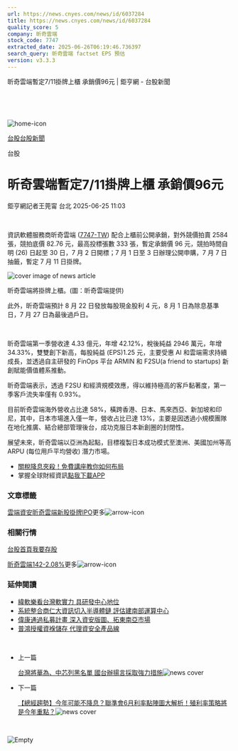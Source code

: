 ```yaml
---
url: https://news.cnyes.com/news/id/6037284
title: https://news.cnyes.com/news/id/6037284
quality_score: 5
company: 昕奇雲端
stock_code: 7747
extracted_date: 2025-06-26T06:19:46.736397
search_query: 昕奇雲端 factset EPS 預估
version: v3.3.3
---
```


昕奇雲端暫定7/11掛牌上櫃 承銷價96元 | 鉅亨網 - 台股新聞

‌

‌

![home-icon](/assets/icons/breadCrumb/symbol-icon-home.svg)

[台股](/news/cat/tw_stock)[台股新聞](/news/cat/tw_stock_news)

台股

# 昕奇雲端暫定7/11掛牌上櫃 承銷價96元

鉅亨網記者王莞甯 台北 2025-06-25 11:03

‌

資訊軟體服務商昕奇雲端 ([7747-TW](https://www.cnyes.com/twstock/7747)) 配合上櫃前公開承銷，對外競價拍賣 2584 張，競拍底價 82.76 元，最高投標張數 333 張，暫定承銷價 96 元，競拍時間自明 (26) 日起至 30 日，7 月 2 日開標；7 月 1 日至 3 日辦理公開申購，7 月 7 日抽籤，暫定 7 月 11 日掛牌。

![cover image of news article](/_next/image?url=https%3A%2F%2Fcimg.cnyes.cool%2Fprod%2Fnews%2F6037284%2Fl%2F7e866115e0a3c340b54f6bc3bba1a2c3.jpg&w=3840&q=75)

昕奇雲端將掛牌上櫃。(圖：昕奇雲端提供)

此外，昕奇雲端預計 8 月 22 日發放每股現金股利 4 元，8 月 1 日為除息基準日，7 月 27 日為最後過戶日。

‌

昕奇雲端第一季營收達 4.33 億元，年增 42.12%，稅後純益 2946 萬元，年增 34.33%，雙雙創下新高，每股純益 (EPS)1.25 元，主要受惠 AI 和雲端需求持續成長，並透過自主研發的 FinOps 平台 ARMIN 和 F2SU(a friend to startups) 新創賦能價值體系推動。

昕奇雲端表示，透過 F2SU 和經濟規模效應，得以維持極高的客戶黏著度，第一季客戶流失率僅有 0.93%。

目前昕奇雲端海外營收占比達 58%，橫跨香港、日本、馬來西亞、新加坡和印尼，其中，日本市場進入僅一年，營收占比已達 13%，主要是因透過小規模團隊在地化推廣、結合總部管理後台，成功克服日本新創圈的封閉性。

展望未來，昕奇雲端以亞洲為起點，目標複製日本成功模式至澳洲、美國加州等高 ARPU (每位用戶平均營收) 潛力市場。

* [關稅降息夾殺！免費講座教你如何布局](https://www.rsc.com.tw/Cnyes_RSC/SeminarBooking2025InvestmentOutlook.aspx?utm_source=anue&utm_medium=usstocks_end)
* 掌握全球財經資訊[點我下載APP](http://www.cnyes.com/app/?utm_source=mweb&utm_medium=HamMenuBanner&utm_campaign=fixed&utm_content=entr)

### 文章標籤

[雲端](https://news.cnyes.com/tag/雲端 "雲端")[資安](https://news.cnyes.com/tag/資安 "資安")[昕奇雲端](https://news.cnyes.com/tag/昕奇雲端 "昕奇雲端")[新股掛牌](https://news.cnyes.com/tag/新股掛牌 "新股掛牌")[IPO](https://news.cnyes.com/tag/IPO "IPO")更多![arrow-icon](/assets/icons/arrows/arrow-down.svg)

### 相關行情

[台股首頁](https://www.cnyes.com/twstock)[我要存股](https://supr.link/8OHaU)

[昕奇雲端142-2.08%](https://www.cnyes.com/twstock/7747)更多![arrow-icon](/assets/icons/arrows/arrow-down.svg)

### 延伸閱讀

* [緯軟樂看台灣軟實力 具研發中心地位](/news/id/5984472)
* [系統整合商仁大資訊切入半導體鏈 評估建南部運算中心](/news/id/5984327)
* [偉康通過私募計畫 深入資安版圖、拓東南亞市場](/news/id/5996249)
* [普鴻授權資褓儲存 代理資安全產品線](/news/id/5968074)

‌

* 上一篇

  [台灣將華為、中芯列黑名單 國台辦揚言採取強力措施](/news/id/6037505)![news cover](https://cimg.cnyes.cool/prod/news/6037505/m/e8cd94b5e4623e142f8f3998b4ccb066.jpg)
* 下一篇

  [【總經趨勢】今年可能不降息？聯準會6月利率點陣圖大解析！殖利率策略將是今年重點？](/news/id/6036930)![news cover](https://cimg.cnyes.cool/prod/news/6036930/m/3acb31aedc886f08c7628706d189a548.jpg)

‌

![Empty](/assets/icons/skeleton/empty-image.svg)

‌